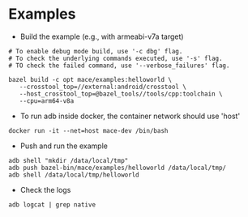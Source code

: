 Examples
=======

* Build the example (e.g., with armeabi-v7a target)

```
# To enable debug mode build, use '-c dbg' flag.
# To check the underlying commands executed, use '-s' flag.
# TO check the failed command, use '--verbose_failures' flag.

bazel build -c opt mace/examples:helloworld \
   --crosstool_top=//external:android/crosstool \
   --host_crosstool_top=@bazel_tools//tools/cpp:toolchain \
   --cpu=arm64-v8a
```

* To run adb inside docker, the container network should use 'host'
```
docker run -it --net=host mace-dev /bin/bash
```

* Push and run the example
```
adb shell "mkdir /data/local/tmp"
adb push bazel-bin/mace/examples/helloworld /data/local/tmp/
adb shell /data/local/tmp/helloworld
```

* Check the logs
```
adb logcat | grep native
```
